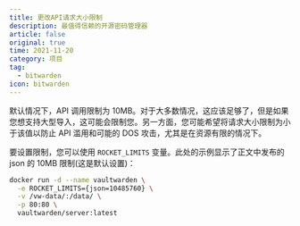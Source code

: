 ```yaml
---
title: 更改API请求大小限制
description: 最值得信赖的开源密码管理器 
article: false
original: true
time: 2021-11-20
category: 项目
tag:
  - bitwarden
icon: bitwarden
---
```


默认情况下，API 调用限制为 10MB。对于大多数情况，这应该足够了，但是如果您想支持大型导入，这可能会限制您。另一方面，您可能希望将请求大小限制为小于该值以防止 API 滥用和可能的 DOS 攻击，尤其是在资源有限的情况下。

要设置限制，您可以使用 `ROCKET_LIMITS` 变量。此处的示例显示了正文中发布的 json 的 10MB 限制(这是默认设置)：

```sh
docker run -d --name vaultwarden \
  -e ROCKET_LIMITS={json=10485760} \
  -v /vw-data/:/data/ \
  -p 80:80 \
  vaultwarden/server:latest
```
